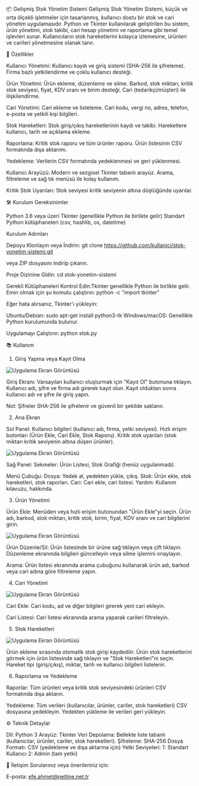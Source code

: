 📦 Gelişmiş Stok Yönetim Sistemi
Gelişmiş Stok Yönetim Sistemi, küçük ve orta ölçekli işletmeler için tasarlanmış, kullanıcı dostu bir stok ve cari yönetim uygulamasıdır. Python ve Tkinter kullanılarak geliştirilen bu sistem, ürün yönetimi, stok takibi, cari hesap yönetimi ve raporlama gibi temel işlevleri sunar. Kullanıcıların stok hareketlerini kolayca izlemesine, ürünleri ve carileri yönetmesine olanak tanır.

🚀 Özellikler

Kullanıcı Yönetimi:
Kullanıcı kaydı ve giriş sistemi (SHA-256 ile şifreleme).
Firma bazlı yetkilendirme ve çoklu kullanıcı desteği.


Ürün Yönetimi:
Ürün ekleme, düzenleme ve silme.
Barkod, stok miktarı, kritik stok seviyesi, fiyat, KDV oranı ve birim desteği.
Cari (tedarikçi/müşteri) ile ilişkilendirme.


Cari Yönetimi:
Cari ekleme ve listeleme.
Cari kodu, vergi no, adres, telefon, e-posta ve yetkili kişi bilgileri.


Stok Hareketleri:
Stok giriş/çıkış hareketlerinin kaydı ve takibi.
Hareketlere kullanıcı, tarih ve açıklama ekleme.


Raporlama:
Kritik stok raporu ve tüm ürünler raporu.
Ürün listesinin CSV formatında dışa aktarımı.


Yedekleme:
Verilerin CSV formatında yedeklenmesi ve geri yüklenmesi.


Kullanıcı Arayüzü:
Modern ve sezgisel Tkinter tabanlı arayüz.
Arama, filtreleme ve sağ tık menüsü ile kolay kullanım.


Kritik Stok Uyarıları:
Stok seviyesi kritik seviyenin altına düştüğünde uyarılar.




🛠 Kurulum
Gereksinimler

Python 3.6 veya üzeri
Tkinter (genellikle Python ile birlikte gelir)
Standart Python kütüphaneleri (csv, hashlib, os, datetime)

Kurulum Adımları

Depoyu Klonlayın veya İndirin:
git clone https://github.com/kullanici/stok-yonetim-sistemi.git

veya ZIP dosyasını indirip çıkarın.

Proje Dizinine Gidin:
cd stok-yonetim-sistemi


Gerekli Kütüphaneleri Kontrol Edin:Tkinter genellikle Python ile birlikte gelir. Emin olmak için şu komutu çalıştırın:
python -c "import tkinter"

Eğer hata alırsanız, Tkinter'ı yükleyin:

Ubuntu/Debian: sudo apt-get install python3-tk
Windows/macOS: Genellikle Python kurulumunda bulunur.


Uygulamayı Çalıştırın:
python stok.py




📚 Kullanım
1. Giriş Yapma veya Kayıt Olma

 ![Uygulama Ekran Görüntüsü](https://github.com/Ahmet1408/stok_takip/blob/main/stok_takip/ss/login.png)

Giriş Ekranı:
Varsayılan kullanıcı oluşturmak için "Kayıt Ol" butonuna tıklayın.
Kullanıcı adı, şifre ve firma adı girerek kayıt olun.
Kayıt olduktan sonra kullanıcı adı ve şifre ile giriş yapın.


Not: Şifreler SHA-256 ile şifrelenir ve güvenli bir şekilde saklanır.

2. Ana Ekran

Sol Panel:
Kullanıcı bilgileri (kullanıcı adı, firma, yetki seviyesi).
Hızlı erişim butonları (Ürün Ekle, Cari Ekle, Stok Raporu).
Kritik stok uyarıları (stok miktarı kritik seviyenin altına düşen ürünler).

 ![Uygulama Ekran Görüntüsü](https://github.com/Ahmet1408/stok_takip/blob/main/stok_takip/ss/main.png)


Sağ Panel:
Sekmeler: Ürün Listesi, Stok Grafiği (henüz uygulanmadı).


Menü Çubuğu:
Dosya: Yedek al, yedekten yükle, çıkış.
Stok: Ürün ekle, stok hareketleri, stok raporları.
Cari: Cari ekle, cari listesi.
Yardım: Kullanım kılavuzu, hakkında.



3. Ürün Yönetimi

Ürün Ekle:
Menüden veya hızlı erişim butonundan "Ürün Ekle"yi seçin.
Ürün adı, barkod, stok miktarı, kritik stok, birim, fiyat, KDV oranı ve cari bilgilerini girin.

 ![Uygulama Ekran Görüntüsü](https://github.com/Ahmet1408/stok_takip/blob/main/stok_takip/ss/%C3%BCr%C3%BCn_ekle.png)


Ürün Düzenle/Sil:
Ürün listesinde bir ürüne sağ tıklayın veya çift tıklayın.
Düzenleme ekranında bilgileri güncelleyin veya silme işlemini onaylayın.


Arama:
Ürün listesi ekranında arama çubuğunu kullanarak ürün adı, barkod veya cari adına göre filtreleme yapın.



4. Cari Yönetimi

 ![Uygulama Ekran Görüntüsü](https://github.com/Ahmet1408/stok_takip/blob/main/stok_takip/ss/cari_ekle.png)

Cari Ekle:
Cari kodu, ad ve diğer bilgileri girerek yeni cari ekleyin.


Cari Listesi:
Cari listesi ekranında arama yaparak carileri filtreleyin.



5. Stok Hareketleri

 ![Uygulama Ekran Görüntüsü](https://github.com/Ahmet1408/stok_takip/blob/main/stok_takip/ss/stok_raporu.png)

Ürün ekleme sırasında otomatik stok girişi kaydedilir.
Ürün stok hareketlerini görmek için ürün listesinde sağ tıklayın ve "Stok Hareketleri"ni seçin.
Hareket tipi (giriş/çıkış), miktar, tarih ve kullanıcı bilgileri listelenir.

6. Raporlama ve Yedekleme

Raporlar:
Tüm ürünleri veya kritik stok seviyesindeki ürünleri CSV formatında dışa aktarın.


Yedekleme:
Tüm verileri (kullanıcılar, ürünler, cariler, stok hareketleri) CSV dosyasına yedekleyin.
Yedekten yükleme ile verileri geri yükleyin.




⚙️ Teknik Detaylar

Dil: Python 3
Arayüz: Tkinter
Veri Depolama: Bellekte liste tabanlı (kullanıcılar, ürünler, cariler, stok hareketleri).
Şifreleme: SHA-256
Dosya Formatı: CSV (yedekleme ve dışa aktarma için)
Yetki Seviyeleri:
1: Standart Kullanıcı
2: Admin (tam yetki)



📧 İletişim
Sorularınız veya önerileriniz için:

E-posta: efe.ahmet@netline.net.tr




